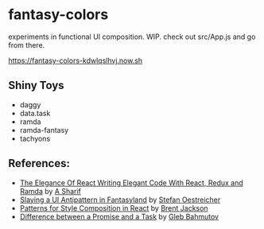 # fantasy-colors

experiments in functional UI composition. WIP. check out src/App.js and go from
there.

https://fantasy-colors-kdwlqslhvj.now.sh

## Shiny Toys
- daggy
- data.task
- ramda
- ramda-fantasy
- tachyons

## References:
- [The Elegance Of React Writing Elegant Code With React, Redux and Ramda](https://medium.com/javascript-inside/the-elegance-of-react-ebc21a2dcd19#.85lg3bigw)
by [A Sharif](https://twitter.com/sharifsbeat)
- [Slaying a UI Antipattern in
Fantasyland](https://medium.com/javascript-inside/slaying-a-ui-antipattern-in-fantasyland-907cbc322d2a#.d3yatzcck)
by [Stefan Oestreicher](https://twitter.com/thinkfunctional)
- [Patterns for Style Composition in
React](https://medium.com/@jxnblk/patterns-for-style-composition-in-react-eb4f5f313e6f#.sd9wh6oud)
by [Brent Jackson](http://twitter.com/jxnblk)
- [Difference between a Promise and a
Task](https://glebbahmutov.com/blog/difference-between-promise-and-task/) by
[Gleb Bahmutov](https://twitter.com/bahmutov)

